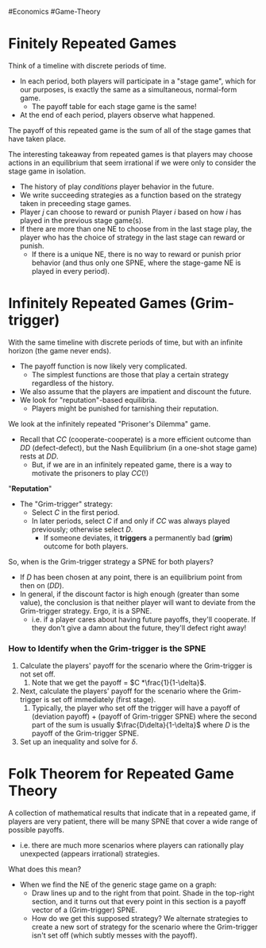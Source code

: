 #Economics #Game-Theory
# Finitely Repeated Games
Think of a timeline with discrete periods of time.
- In each period, both players will participate in a "stage game", which for our purposes, is exactly the same as a simultaneous, normal-form game.
	- The payoff table for each stage game is the same!
- At the end of each period, players observe what happened.

The payoff of this repeated game is the sum of all of the stage games that have taken place. 

The interesting takeaway from repeated games is that players may choose actions in an equilibrium that seem irrational if we were only to consider the stage game in isolation.
- The history of play *conditions* player behavior in the future.
- We write succeeding strategies as a function based on the strategy taken in preceeding stage games.
- Player $j$ can choose to reward or punish Player $i$ based on how $i$ has played in the previous stage game(s).
- If there are more than one NE to choose from in the last stage play, the player who has the choice of strategy in the last stage can reward or punish.
	- If there is a unique NE, there is no way to reward or punish prior behavior (and thus only one SPNE, where the stage-game NE is played in every period).
	
# Infinitely Repeated Games (Grim-trigger)
With the same timeline with discrete periods of time, but with an infinite horizon (the game never ends).
- The payoff function is now likely very complicated.
	- The simplest functions are those that play a certain strategy regardless of the history.
- We also assume that the players are impatient and discount the future.
- We look for "reputation"-based equilibria.
	- Players might be punished for tarnishing their reputation.

We look at the infinitely repeated "Prisoner's Dilemma" game.
- Recall that $CC$ (cooperate-cooperate) is a more efficient outcome than $DD$ (defect-defect), but the Nash Equilibrium (in a one-shot stage game) rests at $DD$.
	- But, if we are in an infinitely repeated game, there is a way to motivate the prisoners to play $CC$(!)

"**Reputation**"
- The "Grim-trigger" strategy:
	- Select $C$ in the first period.
	- In later periods, select $C$ if and only if $CC$ was always played previously; otherwise select $D$.
		- If someone deviates, it **triggers** a permanently bad (**grim**) outcome for both players.

So, when is the Grim-trigger strategy a SPNE for both players?
- If $D$ has been chosen at any point, there is an equilibrium point from then on ($DD$).
- In general, if the discount factor is high enough (greater than some value), the conclusion is that neither player will want to deviate from the Grim-trigger strategy. Ergo, it is a SPNE.
	- i.e. if a player cares about having future payoffs, they'll cooperate. If they don't give a damn about the future, they'll defect right away!

### How to Identify when the Grim-trigger is the SPNE
1. Calculate the players' payoff for the scenario where the Grim-trigger is not set off.
	1. Note that we get the payoff = $C *\frac{1}{1-\delta}$.
2. Next, calculate the players' payoff for the scenario where the Grim-trigger is set off immediately (first stage). 
	1. Typically, the player who set off the trigger will have a payoff of (deviation payoff) + (payoff of Grim-trigger SPNE) where the second part of the sum is usually $\frac{D\delta}{1-\delta}$ where $D$ is the payoff of the Grim-trigger SPNE.
3. Set up an inequality and solve for $\delta$.


# Folk Theorem for Repeated Game Theory
A collection of mathematical results that indicate that in a repeated game, if players are very patient, there will be many SPNE that cover a wide range of possible payoffs.
- i.e. there are much more scenarios where players can rationally play unexpected (appears irrational) strategies.

What does this mean?
- When we find the NE of the generic stage game on a graph:
	- Draw lines up and to the right from that point. Shade in the top-right section, and it turns out that every point in this section is a payoff vector of a (Grim-trigger) SPNE.
	- How do we get this supposed strategy? We alternate strategies to create a new sort of strategy for the scenario where the Grim-trigger isn't set off (which subtly messes with the payoff).